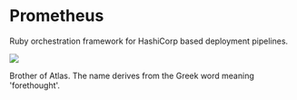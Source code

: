 # Prometheus
Ruby orchestration framework for HashiCorp based deployment pipelines.

<img src="./images/prometheus.jpg">

Brother of Atlas. The name derives from the Greek word meaning 'forethought'.
